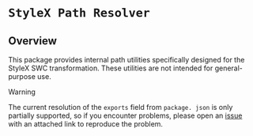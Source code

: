 # `StyleX Path Resolver`

## Overview

This package provides internal path utilities specifically designed for the StyleX SWC transformation. These utilities are not intended for general-purpose use.

> [!WARNING]
> The current resolution of the `exports` field from `package. json` is only partially supported, so if you encounter problems, please open an [issue](https://github.com/Dwlad90/stylex-swc-plugin/issues/new) with an attached link to reproduce the problem.
